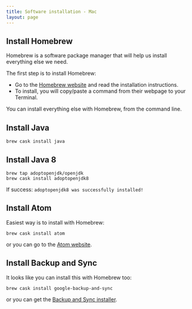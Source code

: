 ```yaml
---
title: Software installation - Mac
layout: page
---
```


## Install Homebrew

Homebrew is a software package manager that will help us install everything else we need.

The first step is to install Homebrew:

- Go to the [Homebrew website](https://brew.sh/) and read the installation instructions.
- To install, you will copy/paste a command from their webpage to your Terminal.

You can install everything else with Homebrew, from the command line.


## Install Java

```
brew cask install java
```

## Install Java 8

```
brew tap adoptopenjdk/openjdk
brew cask install adoptopenjdk8
```

If success: `adoptopenjdk8 was successfully installed!`


## Install Atom

Easiest way is to install with Homebrew:

```
brew cask install atom
```

or you can go to the [Atom website](https://atom.io/).


## Install Backup and Sync


It looks like you can install this with Homebrew too:
```
brew cask install google-backup-and-sync
```

or you can get the [Backup and Sync installer](https://www.google.com/drive/download/).


